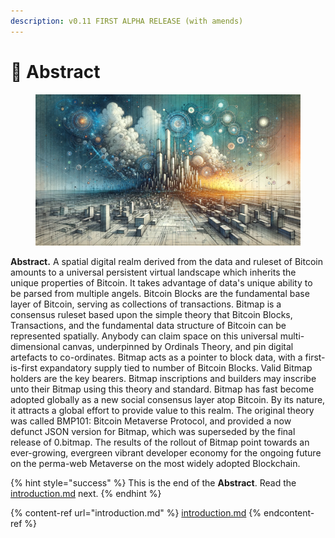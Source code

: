 ```yaml
---
description: v0.11 FIRST ALPHA RELEASE (with amends)
---
```


# 📄 Abstract

<figure><img src="../../.gitbook/assets/BitmapArchitect.png" alt=""><figcaption></figcaption></figure>

**Abstract.** A spatial digital realm derived from the data and ruleset of Bitcoin amounts to a universal persistent virtual landscape which inherits the unique properties of Bitcoin. It takes advantage of data's unique ability to be parsed from multiple angels. Bitcoin Blocks are the fundamental base layer of Bitcoin, serving as collections of transactions. Bitmap is a consensus ruleset based upon the simple theory that Bitcoin Blocks, Transactions, and the fundamental data structure of Bitcoin can be represented spatially. Anybody can claim space on this universal multi-dimensional canvas, underpinned by Ordinals Theory, and pin digital artefacts to co-ordinates. Bitmap acts as a pointer to block data, with a first-is-first expandatory supply tied to number of Bitcoin Blocks. Valid Bitmap holders are the key bearers. Bitmap inscriptions and builders may inscribe unto their Bitmap using this theory and standard. Bitmap has fast become adopted globally as a new social consensus layer atop Bitcoin. By its nature, it attracts a global effort to provide value to this realm. The original theory was called BMP101: Bitcoin Metaverse Protocol, and provided a now defunct JSON version for Bitmap, which was superseded by the final release of 0.bitmap. The results of the rollout of Bitmap point towards an ever-growing, evergreen vibrant developer economy for the ongoing future on the perma-web Metaverse on the most widely adopted Blockchain.

{% hint style="success" %}
This is the end of the **Abstract**. Read the [introduction.md](introduction.md "mention") next.
{% endhint %}

{% content-ref url="introduction.md" %}
[introduction.md](introduction.md)
{% endcontent-ref %}

